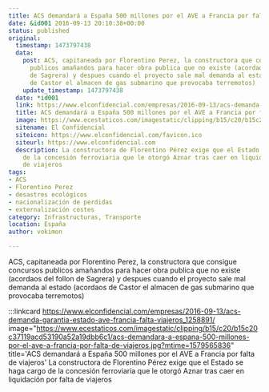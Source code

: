 ```yaml
---
title: ACS demandará a España 500 millones por el AVE a Francia por falta de viajeros
date: &id001 2016-09-13 20:10:38+00:00
status: published
original:
  timestamp: 1473797438
  data:
    post: ACS, capitaneada por Florentino Perez, la constructora que consigue concursos
      publicos amañandos para hacer obra publica que no existe (acordaos del follon
      de Sagrera) y despues cuando el proyecto sale mal demanda al estado (acordaos
      de Castor el almacen de gas submarino que provocaba terremotos)
    update_timestamp: 1473797438
  date: *id001
  link: https://www.elconfidencial.com/empresas/2016-09-13/acs-demanda-garantia-estado-ave-francia-falta-viajeros_1258891/
  title: ACS demandará a España 500 millones por el AVE a Francia por falta de viajeros
  image: https://www.ecestaticos.com/imagestatic/clipping/b15/c20/b15c20c37119acd53190a52a19dbb6c1/acs-demandara-a-espana-500-millones-por-el-ave-a-francia-por-falta-de-viajeros.jpg?mtime=1579565836
  sitename: El Confidencial
  siteicon: https://www.elconfidencial.com/favicon.ico
  siteurl: https://www.elconfidencial.com
  description: La constructora de Florentino Pérez exige que el Estado se haga cargo
    de la concesión ferroviaria que le otorgó Aznar tras caer en liquidación por falta
    de viajeros
tags:
- ACS
- Florentino Perez
- desastres ecológicos
- nacionalización de perdidas
- externalización costes
category: Infrastructuras, Transporte
location: España
author: vokimon

---
```

ACS, capitaneada por Florentino Perez, la constructora que consigue concursos publicos amañandos para hacer obra publica que no existe (acordaos del follon de Sagrera) y despues cuando el proyecto sale mal demanda al estado (acordaos de Castor el almacen de gas submarino que provocaba terremotos)

:::linkcard https://www.elconfidencial.com/empresas/2016-09-13/acs-demanda-garantia-estado-ave-francia-falta-viajeros_1258891/ image="https://www.ecestaticos.com/imagestatic/clipping/b15/c20/b15c20c37119acd53190a52a19dbb6c1/acs-demandara-a-espana-500-millones-por-el-ave-a-francia-por-falta-de-viajeros.jpg?mtime=1579565836" title='ACS demandará a España 500 millones por el AVE a Francia por falta de viajeros'
    La constructora de Florentino Pérez exige que el Estado se haga cargo de la concesión ferroviaria que le otorgó Aznar tras caer en liquidación por falta de viajeros

